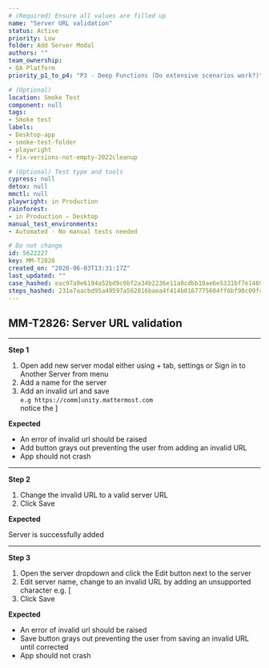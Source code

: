 ```yaml
---
# (Required) Ensure all values are filled up
name: "Server URL validation"
status: Active
priority: Low
folder: Add Server Modal
authors: ""
team_ownership: 
- QA Platform
priority_p1_to_p4: "P3 - Deep Functions (Do extensive scenarios work?)"

# (Optional)
location: Smoke Test
component: null
tags: 
- Smoke test
labels: 
- Desktop-app
- smoke-test-folder
- playwright
- fix-versions-not-empty-2022cleanup

# (Optional) Test type and tools
cypress: null
detox: null
mmctl: null
playwright: in Production
rainforest: 
- in Production — Desktop
manual_test_environments: 
- Automated - No manual tests needed

# Do not change
id: 5622227
key: MM-T2826
created_on: "2020-06-03T13:31:17Z"
last_updated: ""
case_hashed: eac97a9e6194a52bd9c0bf2a34b2236e11a0cdbb10ae6e5331bf7e14693c54ce895aa9f8eeddb41c6869050afb8b72b9
steps_hashed: 231e7aacbd95a49597a562016baea4f414b0167775604ff6bf90c09fc9655d38372d2c88ad83c03474c65df825233835
---
```


<!-- (Auto-generated) Based on frontmatter's "key" and "name" -->

## MM-T2826: Server URL validation

---

**Step 1**

1. Open add new server modal either using + tab, settings or Sign in to Another Server from menu
2. Add a name for the server
3. Add an invalid url and save
   \
   `e.g https://comm]unity.mattermost.com`\
   notice the ]

**Expected**

- An error of invalid url should be raised
- Add button grays out preventing the user from adding an invalid URL
- App should not crash

---

**Step 2**

1. Change the invalid URL to a valid server URL
2. Click Save

**Expected**

Server is successfully added

---

**Step 3**

1. Open the server dropdown and click the Edit button next to the server
2. Edit server name, change to an invalid URL by adding an unsupported character e.g. \[
3. Click Save

**Expected**

- An error of invalid url should be raised
- Save button grays out preventing the user from saving an invalid URL until corrected
- App should not crash
